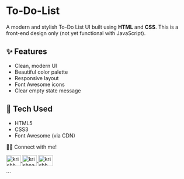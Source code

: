 # To-Do-List
A modern and stylish To-Do List UI built using **HTML** and **CSS**. 
This is a front-end design only (not yet functional with JavaScript).

## ✨ Features

- Clean, modern UI
- Beautiful color palette
- Responsive layout
- Font Awesome icons
- Clear empty state message

## 🚀 Tech Used

- HTML5
- CSS3
- Font Awesome (via CDN)

👨‍💻 Connect with me!
<p align="left"> <a href="https://twitter.com/krishh_nub" target="blank"> <img align="center" src="https://raw.githubusercontent.com/rahuldkjain/github-profile-readme-generator/master/src/images/icons/Social/twitter.svg" alt="krishh_nub" height="30" width="40" /> </a> <a href="https://linkedin.com/in/krishna-patil-0495572b1/" target="blank"> <img align="center" src="https://raw.githubusercontent.com/rahuldkjain/github-profile-readme-generator/master/src/images/icons/Social/linked-in-alt.svg" alt="krishna patil" height="30" width="40" /> </a> <a href="https://instagram.com/krishh_3131" target="blank"> <img align="center" src="https://raw.githubusercontent.com/rahuldkjain/github-profile-readme-generator/master/src/images/icons/Social/instagram.svg" alt="krishh_3131" height="30" width="40" /> </a> </p> ```
